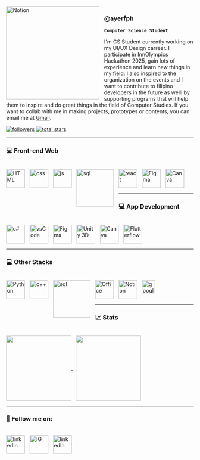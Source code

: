 <img align="left" alt="Notion" width="250px" style="padding-right:10px;" src="https://github.com/user-attachments/assets/b874e484-949f-49d3-bafd-3c6f7bf6cbd9"/>

<h3>@ayerfph</h3>

**`Computer Science Student`**

I'm CS Student currently working on my UI/UX Design carreer. I participate in InnOlympics Hackathon 2025, gain lots of experience and learn new things in my field. I also inspired to the organization on the events and I want to contribute to filipino developers in the future as welll by supporting programs that will help them to inspire and do great things in the field of Computer Studies. If you want to collab with me in making projects, prototypes or contents, you can email me at <a href="jettayam01122@gmail.com">Gmail</a>.

   <p align="left">
      <a href="https://github.com/ayerfph?tab=followers">
         <img alt="followers" title="Follow me on Github" src="https://custom-icon-badges.demolab.com/github/followers/ayerfph?color=236ad3&labelColor=1155ba&style=for-the-badge&logo=person-add&label=Follow&logoColor=white"/></a>
      <a href="https://github.com/ayerfph?tab=repositories&sort=stargazers">
         <img alt="total stars" title="Total stars on GitHub" src="https://custom-icon-badges.demolab.com/github/stars/ayerfph?color=55960c&style=for-the-badge&labelColor=488207&logo=star"/></a>
   </p>

   ---
   
   ### 💻 Front-end Web
   </br>
  
   <img align="left" alt="HTML" width="50px" style="padding-right:10px;" src="https://github.com/user-attachments/assets/795687e4-95e4-4138-aa06-0e48a9c9473a"/>
   <img align="left" alt="css" width="50px" style="padding-right:10px;" src="https://github.com/user-attachments/assets/d53a69fc-e55c-4e81-bbc7-c541af3d9e96"/>
   <img align="left" alt="js" width="50px" style="padding-right:10px;" src="https://github.com/user-attachments/assets/e5c51961-4408-482f-bd3e-5f9a1ad182ac"/>
   <img align="left" alt="sql" width="100px" style="padding-right:10px;" src="https://github.com/user-attachments/assets/74739573-b04b-49d5-b2b9-8712e69b25a1"/>
   <img align="left" alt="react" width="50px" style="padding-right:10px;" src="https://github.com/user-attachments/assets/84ca102f-0cc9-46aa-ba50-d8f03d970693"/>
   <img align="left" alt="Figma" width="50px" style="padding-right:10px;" src="https://github.com/user-attachments/assets/f6c03e19-019e-4cbd-83b7-31d37458b576"/>
   <img align="left" alt="Canva" width="50px" style="padding-right:10px;" src="https://github.com/user-attachments/assets/550b456f-0029-4178-8875-db0c4e7f6f85"/></br></br></br>

---

   ### 💻 App Development
   </br>
  
   <img align="left" alt="c#" width="50px" style="padding-right:10px; margin-bottom:10px" src="https://github.com/user-attachments/assets/189c0bc1-d45e-425c-9367-02d40021d949"/>
   <img align="left" alt="vsCode" width="50px" style="padding-right:10px;" src="https://github.com/user-attachments/assets/ffaeb911-9ec5-445f-8d13-4f9ef4089c67"/>
   <img align="left" alt="Figma" width="50px" style="padding-right:10px;" src="https://github.com/user-attachments/assets/f6c03e19-019e-4cbd-83b7-31d37458b576"/>
   <img align="left" alt="Unity 3D" width="50px" style="padding-right:10px;" src="https://github.com/user-attachments/assets/e700edd6-b6aa-4f7f-8ac3-697e72346944"/>
   <img align="left" alt="Canva" width="50px" style="padding-right:10px;" src="https://github.com/user-attachments/assets/550b456f-0029-4178-8875-db0c4e7f6f85"/>
   <img align="left" alt="Flutterflow" width="50px" style="padding-right:10px;" src="https://github.com/user-attachments/assets/a1d815a4-5c28-4fb9-8a8a-de75f79343e0"/></br></br></br>
   
---

   ### 💻 Other Stacks
   </br>
  
   <img align="left" alt="Python" width="50px" style="padding-right:10px;" src="https://github.com/user-attachments/assets/79afd7f7-9696-41b7-acd1-bc880812a1b1"/>
   <img align="left" alt="c++" width="50px" style="padding-right:10px; margin-bottom:10px" src="https://github.com/user-attachments/assets/a9b95dc8-3995-4e46-9163-f906a81d56a8"/>
   <img align="left" alt="sql" width="100px" style="padding-right:10px;" src="https://github.com/user-attachments/assets/74739573-b04b-49d5-b2b9-8712e69b25a1"/>
   <img align="left" alt="Office" width="50px" style="padding-right:10px;" src="https://github.com/user-attachments/assets/ca165edf-cab2-4604-b6ce-8f6b3b090537"/>
   <img align="left" alt="Notion" width="50px" style="padding-right:10px;" src="https://github.com/user-attachments/assets/c077d93d-cceb-48aa-9453-7442d5ee97c6"/>
   <img align="left" alt="googleSite" width="35px" style="padding-right:10px;" src="https://github.com/user-attachments/assets/6438b6b6-38df-47f7-930a-cb12f80b97de"/></br></br></br>

---


### 📈 Stats
</br>

<a href="https://github.com/ayerfph/github-readme-stats">
   <picture>
     <source
       srcset="https://github-readme-stats.vercel.app/api?username=ayerfph&show_icons=true&theme=dark&layout=compact&langs_count=8&card_width=320"
       media="(prefers-color-scheme: dark)"
     />
     <source
       srcset="https://github-readme-stats.vercel.app/api?username=ayerfph&show_icons=true&layout=compact&langs_count=8&card_width=320"
       media="(prefers-color-scheme: light), (prefers-color-scheme: no-preference)"
     />
     <img height=175 align="center" src="https://github-readme-stats.vercel.app/api?username=ayerfph&show_icons=true" />
   </picture>
</a> 

<span> 
   &nbsp;
</span>

<a href="https://github.com/ayerfph/convoychat">
   <picture>
     <source
       srcset="https://github-readme-stats.vercel.app/api/top-langs?username=ayerfph&show_icons=true&theme=dark&layout=compact&langs_count=8&card_width=320"
       media="(prefers-color-scheme: dark)"
     />
     <source
       srcset="https://github-readme-stats.vercel.app/api/top-langs?username=ayerfph&show_icons=true&layout=compact&langs_count=8&card_width=320"
       media="(prefers-color-scheme: light), (prefers-color-scheme: no-preference)"
     />
     <img height=175 align="center" src="https://github-readme-stats.vercel.app/api?username=anuraghazra&show_icons=true" />
   </picture>
</a>


</br>

---

### 🪪 Follow me on:
</br>
<a href="https://www.linkedin.com/in/john-emmanuel-tayam-401b10300/">
   <img align="left" alt="linkedIn" width="50px" style="padding-right:10px;" src="https://github.com/user-attachments/assets/79f81980-e99a-4e49-8b88-3ada45eadcac"/>
</a>
<a href="https://www.instagram.com/ayerfph/">
   <img align="left" alt="IG" width="50px" style="padding-right:10px;" src="https://github.com/user-attachments/assets/c92ca608-d6cb-4a54-a6f4-b3377be570c4"/>
</a>
<a href="https://like-peony-ea1.notion.site/JOHN-EMMANUEL-TAYAM-17add104e37f819a9f2ad1b034d08852?pvs=74">
   <img align="left" alt="linkedIn" width="50px" style="padding-right:10px;" src="https://github.com/user-attachments/assets/c077d93d-cceb-48aa-9453-7442d5ee97c6"/>
</a>
